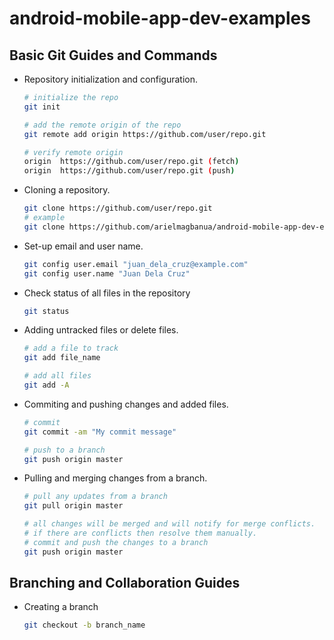# android-mobile-app-dev-examples

## Basic Git Guides and Commands

* Repository initialization and configuration.
	```bash
	# initialize the repo
	git init
	
	# add the remote origin of the repo
	git remote add origin https://github.com/user/repo.git
	
	# verify remote origin
	origin  https://github.com/user/repo.git (fetch)
	origin  https://github.com/user/repo.git (push)
	```

* Cloning a repository.
	```bash
	git clone https://github.com/user/repo.git
	# example
	git clone https://github.com/arielmagbanua/android-mobile-app-dev-examples.git
	```

* Set-up email and user name.
	```bash
	git config user.email "juan_dela_cruz@example.com"
	git config user.name "Juan Dela Cruz"
	```

* Check status of all files in the repository
	```bash
	git status
	```

* Adding untracked files or delete files.
	```bash
	# add a file to track
	git add file_name

	# add all files
	git add -A
	```

* Commiting and pushing changes and added files.
	```bash
	# commit
	git commit -am "My commit message"

	# push to a branch
	git push origin master
	```

* Pulling and merging changes from a branch.
	```bash
	# pull any updates from a branch
	git pull origin master

	# all changes will be merged and will notify for merge conflicts. 
	# if there are conflicts then resolve them manually.
	# commit and push the changes to a branch
	git push origin master
	```


## Branching and Collaboration Guides

* Creating a branch
	```bash
	git checkout -b branch_name
	```